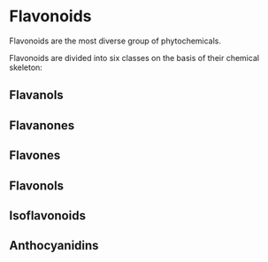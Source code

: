 # Flavonoids 

Flavonoids are the most diverse group of phytochemicals.

Flavonoids are divided into six classes on the basis of their chemical skeleton: 

## Flavanols

## Flavanones

## Flavones

## Flavonols

## Isoflavonoids

## Anthocyanidins